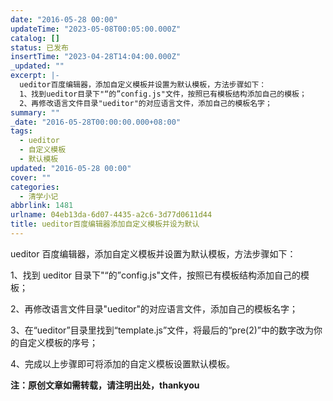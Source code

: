 ```yaml
---
date: "2016-05-28 00:00"
updateTime: "2023-05-08T00:05:00.000Z"
catalog: []
status: 已发布
insertTime: "2023-04-28T14:04:00.000Z"
_updated: ""
excerpt: |-
  ueditor百度编辑器，添加自定义模板并设置为默认模板，方法步骤如下：
  1、找到ueditor目录下"“的”config.js"文件，按照已有模板结构添加自己的模板；
  2、再修改语言文件目录"ueditor"的对应语言文件，添加自己的模板名字；
summary: ""
_date: "2016-05-28T00:00:00.000+08:00"
tags:
  - ueditor
  - 自定义模板
  - 默认模板
updated: "2016-05-28 00:00"
cover: ""
categories:
  - 清学小记
abbrlink: 1481
urlname: 04eb13da-6d07-4435-a2c6-3d77d0611d44
title: ueditor百度编辑器添加自定义模板并设为默认
---
```


ueditor 百度编辑器，添加自定义模板并设置为默认模板，方法步骤如下：

1、找到 ueditor 目录下"“的”config.js"文件，按照已有模板结构添加自己的模板；

2、再修改语言文件目录"ueditor"的对应语言文件，添加自己的模板名字；

3、在“ueditor”目录里找到“template.js”文件，将最后的“pre(2)”中的数字改为你的自定义模板的序号；

4、完成以上步骤即可将添加的自定义模板设置默认模板。

**注：原创文章如需转载，请注明出处，thankyou**
